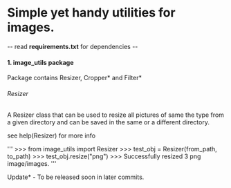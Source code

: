 # Simple yet handy utilities for images.

-- read __requirements.txt__ for dependencies --

#### 1. image_utils package
Package contains Resizer, Cropper* and Filter*

###### Resizer
A Resizer class that can be used to resize all pictures of same the type from
a given directory and can be saved in the same or a different directory.

see help(Resizer) for more info

'''
    >>> from image_utils import Resizer
    >>> test_obj = Resizer(from_path, to_path)
    >>> test_obj.resize("png")
    >>> Successfully resized 3 png image/images.
'''

Update* - To be released soon in later commits.
